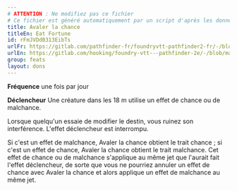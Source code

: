 ```yaml
---
# ATTENTION : Ne modifiez pas ce fichier
# Ce fichier est généré automatiquement par un script d'après les données du module Foundry VTT officiel et de sa traduction
title: Avaler la chance
titleEn: Eat Fortune
id: rFmJVDdB313EibTs
urlFr: https://gitlab.com/pathfinder-fr/foundryvtt-pathfinder2-fr/-/blob/master/data/feats/rFmJVDdB313EibTs.htm
urlEn: https://gitlab.com/hooking/foundry-vtt---pathfinder-2e/-/blob/master/packs/data/feats.db/eat-fortune.json
group: feats
layout: dons
---
```

**Fréquence** une fois par jour

**Déclencheur** Une créature dans les 18 m utilise un effet de chance ou de malchance.

Lorsque quelqu'un essaie de modifier le destin, vous ruinez son interférence. L'effet déclencheur est interrompu.

Si c'est un effet de malchance, Avaler la chance obtient le trait chance ; si c'est un effet de chance, Avaler la chance obtient le trait malchance. Cet effet de chance ou de malchance s'applique au même jet que l'aurait fait l'effet déclencheur, de sorte que vous ne pourriez annuler un effet de chance avec Avaler la chance et alors applique un effet de malchance au même jet.


